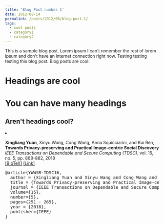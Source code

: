 ```yaml
---
title: 'Blog Post number 1'
date: 2012-08-14
permalink: /posts/2012/08/blog-post-1/
tags:
  - cool posts
  - category1
  - category2
---
```


This is a sample blog post. Lorem ipsum I can't remember the rest of lorem ipsum and don't have an internet connection right now. Testing testing testing this blog post. Blog posts are cool.

Headings are cool
======

You can have many headings
======

Aren't headings cool?
------

<li><p>
 <b>Xingliang Yuan</b>, Xinyu Wang, Cong Wang, Anna Squicciarini, and Kui Ren, <br>
 <b>Towards Privacy-preserving and Practical Image-centric Social Discovery</b><br>
<i>IEEE Transactions on Dependable and Secure Computing (TDSC)</i>, vol. 15, no. 5, pp. 868-882, 2018
<br>
<a href="javascript:toggleBibtex('YWWSR-TDSC16')">[BibTeX]</a>
<a href="http://ieeexplore.ieee.org/document/7568994/" target="_blank">[Link]</a> 
</p>
<div id="bib_YWWSR-TDSC16" class="bibtex noshow">
<pre>@article{YWWSR-TDSC16,
  author = {Xingliang Yuan and Xinyu Wang and Cong Wang and Anna Squicciarini and Kui Ren},
  title = {Towards Privacy-preserving and Practical Image-centric Social Discovery},
  journal = {IEEE Transactions on Dependable and Secure Computing (TDSC)},
  volume={15},
  number={5},
  pages={251 - 265},
  year = {2018},
  publisher={IEEE}
}
</pre>
</div>
</li>
